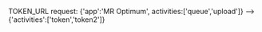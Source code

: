 TOKEN_URL
request: {'app':'MR Optimum', activities:['queue','upload']} --> {'activities':['token','token2']}
